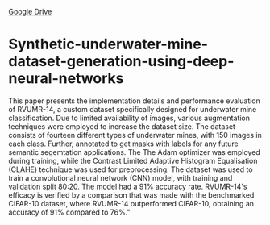 [Google Drive]([URL](https://drive.google.com/drive/u/1/folders/1iBngNqF4Kyruc1Lf6ujNtj2b8tt2So46))

# Synthetic-underwater-mine-dataset-generation-using-deep-neural-networks

This paper presents the implementation details and performance evaluation of RVUMR-14, a custom dataset specifically designed for underwater mine classification. Due to limited availability of images, various augmentation techniques were employed to increase the dataset size. The dataset consists of fourteen different types of underwater mines, with 150 images in each class. Further, annotated to get masks with labels for any future semantic segemtation applications. The The Adam optimizer was employed during training, while the Contrast Limited Adaptive Histogram Equalisation (CLAHE) technique was used for preprocessing. The dataset was used to train a convolutional neural network (CNN) model, with training and validation split 80:20. The model had a 91% accuracy rate. RVUMR-14's efficacy is verified by a comparison that was made with the benchmarked CIFAR-10 dataset, where RVUMR-14 outperformed CIFAR-10, obtaining an accuracy of 91% compared to 76%."
